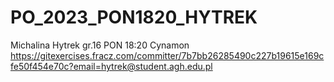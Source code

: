 # PO_2023_PON1820_HYTREK
Michalina Hytrek
gr.16 PON 18:20
Cynamon
https://gitexercises.fracz.com/committer/7b7bb26285490c227b19615e169cfe50f454e70c?email=hytrek@student.agh.edu.pl

